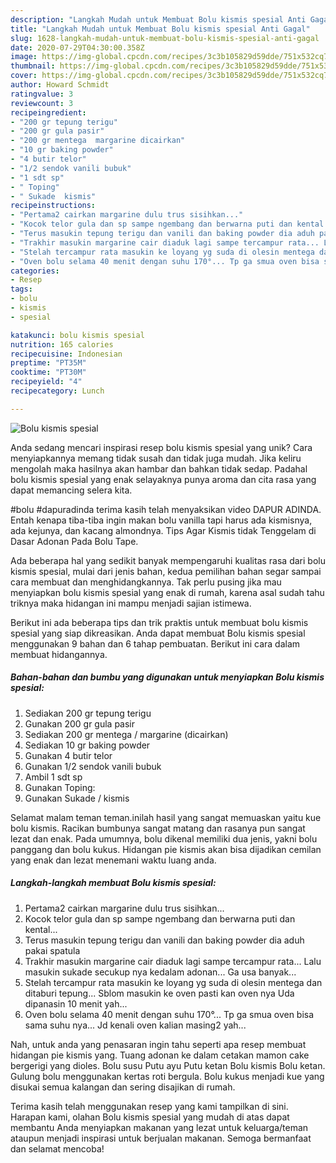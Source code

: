 ```yaml
---
description: "Langkah Mudah untuk Membuat Bolu kismis spesial Anti Gagal"
title: "Langkah Mudah untuk Membuat Bolu kismis spesial Anti Gagal"
slug: 1628-langkah-mudah-untuk-membuat-bolu-kismis-spesial-anti-gagal
date: 2020-07-29T04:30:00.358Z
image: https://img-global.cpcdn.com/recipes/3c3b105829d59dde/751x532cq70/bolu-kismis-spesial-foto-resep-utama.jpg
thumbnail: https://img-global.cpcdn.com/recipes/3c3b105829d59dde/751x532cq70/bolu-kismis-spesial-foto-resep-utama.jpg
cover: https://img-global.cpcdn.com/recipes/3c3b105829d59dde/751x532cq70/bolu-kismis-spesial-foto-resep-utama.jpg
author: Howard Schmidt
ratingvalue: 3
reviewcount: 3
recipeingredient:
- "200 gr tepung terigu"
- "200 gr gula pasir"
- "200 gr mentega  margarine dicairkan"
- "10 gr baking powder"
- "4 butir telor"
- "1/2 sendok vanili bubuk"
- "1 sdt sp"
- " Toping"
- " Sukade  kismis"
recipeinstructions:
- "Pertama2 cairkan margarine dulu trus sisihkan..."
- "Kocok telor gula dan sp sampe ngembang dan berwarna puti dan kental..."
- "Terus masukin tepung terigu dan vanili dan baking powder dia aduh pakai spatula"
- "Trakhir masukin margarine cair diaduk lagi sampe tercampur rata... Lalu masukin sukade secukup nya kedalam adonan... Ga usa banyak..."
- "Stelah tercampur rata masukin ke loyang yg suda di olesin mentega dan ditaburi tepung... Sblom masukin ke oven pasti kan oven nya Uda dipanasin 10 menit yah..."
- "Oven bolu selama 40 menit dengan suhu 170°... Tp ga smua oven bisa sama suhu nya... Jd kenali oven kalian masing2 yah..."
categories:
- Resep
tags:
- bolu
- kismis
- spesial

katakunci: bolu kismis spesial 
nutrition: 165 calories
recipecuisine: Indonesian
preptime: "PT35M"
cooktime: "PT30M"
recipeyield: "4"
recipecategory: Lunch

---
```



![Bolu kismis spesial](https://img-global.cpcdn.com/recipes/3c3b105829d59dde/751x532cq70/bolu-kismis-spesial-foto-resep-utama.jpg)

Anda sedang mencari inspirasi resep bolu kismis spesial yang unik? Cara menyiapkannya memang tidak susah dan tidak juga mudah. Jika keliru mengolah maka hasilnya akan hambar dan bahkan tidak sedap. Padahal bolu kismis spesial yang enak selayaknya punya aroma dan cita rasa yang dapat memancing selera kita.

#bolu #dapuradinda terima kasih telah menyaksikan video DAPUR ADINDA. Entah kenapa tiba-tiba ingin makan bolu vanilla tapi harus ada kismisnya, ada kejunya, dan kacang almondnya. Tips Agar Kismis tidak Tenggelam di Dasar Adonan Pada Bolu Tape.

Ada beberapa hal yang sedikit banyak mempengaruhi kualitas rasa dari bolu kismis spesial, mulai dari jenis bahan, kedua pemilihan bahan segar sampai cara membuat dan menghidangkannya. Tak perlu pusing jika mau menyiapkan bolu kismis spesial yang enak di rumah, karena asal sudah tahu triknya maka hidangan ini mampu menjadi sajian istimewa.


Berikut ini ada beberapa tips dan trik praktis untuk membuat bolu kismis spesial yang siap dikreasikan. Anda dapat membuat Bolu kismis spesial menggunakan 9 bahan dan 6 tahap pembuatan. Berikut ini cara dalam membuat hidangannya.

<!--inarticleads1-->

##### Bahan-bahan dan bumbu yang digunakan untuk menyiapkan Bolu kismis spesial:

1. Sediakan 200 gr tepung terigu
1. Gunakan 200 gr gula pasir
1. Sediakan 200 gr mentega / margarine (dicairkan)
1. Sediakan 10 gr baking powder
1. Gunakan 4 butir telor
1. Gunakan 1/2 sendok vanili bubuk
1. Ambil 1 sdt sp
1. Gunakan  Toping:
1. Gunakan  Sukade / kismis


Selamat malam teman teman.inilah hasil yang sangat memuaskan yaitu kue bolu kismis. Racikan bumbunya sangat matang dan rasanya pun sangat lezat dan enak. Pada umumnya, bolu dikenal memiliki dua jenis, yakni bolu panggang dan bolu kukus. Hidangan pie kismis akan bisa dijadikan cemilan yang enak dan lezat menemani waktu luang anda. 

<!--inarticleads2-->

##### Langkah-langkah membuat Bolu kismis spesial:

1. Pertama2 cairkan margarine dulu trus sisihkan...
1. Kocok telor gula dan sp sampe ngembang dan berwarna puti dan kental...
1. Terus masukin tepung terigu dan vanili dan baking powder dia aduh pakai spatula
1. Trakhir masukin margarine cair diaduk lagi sampe tercampur rata... Lalu masukin sukade secukup nya kedalam adonan... Ga usa banyak...
1. Stelah tercampur rata masukin ke loyang yg suda di olesin mentega dan ditaburi tepung... Sblom masukin ke oven pasti kan oven nya Uda dipanasin 10 menit yah...
1. Oven bolu selama 40 menit dengan suhu 170°... Tp ga smua oven bisa sama suhu nya... Jd kenali oven kalian masing2 yah...


Nah, untuk anda yang penasaran ingin tahu seperti apa resep membuat hidangan pie kismis yang. Tuang adonan ke dalam cetakan mamon cake bergerigi yang dioles. Bolu susu Putu ayu Putu ketan Bolu kismis Bolu ketan. Gulung bolu menggunakan kertas roti bergula. Bolu kukus menjadi kue yang disukai semua kalangan dan sering disajikan di rumah. 

Terima kasih telah menggunakan resep yang kami tampilkan di sini. Harapan kami, olahan Bolu kismis spesial yang mudah di atas dapat membantu Anda menyiapkan makanan yang lezat untuk keluarga/teman ataupun menjadi inspirasi untuk berjualan makanan. Semoga bermanfaat dan selamat mencoba!
